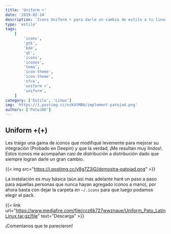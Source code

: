 ```yaml
---
title: 'Uniform +'
date: '2019-02-14'
description: 'Icons Uniform + para darle un cambio de estilo a tu linux'
type: 'estilo'
tags:
    [
        'icons',
        'gtk',
        'kde',
        'qt',
        'icons',
        'iconos',
        'tema',
        'icon-theme',
        'icon-theme',
        'xfce',
        'uniform +',
        'uniform',
    ]
category: ['Estilo', 'Linux']
img: 'https://i.postimg.cc/ncK4tMB6/implement-patojad.png'
authors: ['PatoJAD']
---
```


## Uniform +(+)

Les traigo una gama de iconos que modifiqué levemente para mejorar su integración (Probado en Deepin) y que la verdad, ¡Me resultan muy lindos!. Estos íconos me acompañan casi de distribución a distribución dado que siempre logran darle un gran cambio.

{{< img src="https://i.postimg.cc/y8g7Z3jG/demostra-patojad.png" >}}

La instalación es muy básica (aún asi mas adelante haré un paso a paso para aquellas personas que nunca hayan agregado íconos a mano), por ahora basta con dejar la carpeta en `~/.icons` para que luego podamos elegir el pack.

{{< link url="https://www.mediafire.com/file/ccz6k727wwznaue/Uniform_Pato_LatinLinux.tar.gz/file" text="Descarga" >}}

¡Comentanos que te parecieron!
